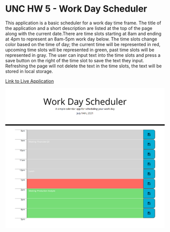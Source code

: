 # UNC HW 5 - Work Day Scheduler

This application is a basic scheduler for a work day time frame. The title of the application and a short description are listed at the top of the page along with the current date.There are time slots starting at 8am and ending at 4pm to represent an 8am-5pm work day below. The time slots change color based on the time of day; the current time will be represented in red, upcoming time slots will be represented in green, past time slots will be represented in gray. The user can input text into the time slots and press a save button on the right of the time slot to save the text they input. Refreshing the page will not delete the text in the time slots, the text will be stored in local storage.

[Link to Live Application](https://likearollinson.github.io/work-day-scheduler/)

![A simple scheduler for a work day](./img/screenshot.png)
